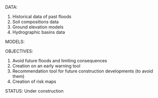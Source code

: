 DATA:

1) Historical data of past floods
2) Soil compositions data
3) Ground elevation models 
4) Hydrographic basins data

MODELS:


OBJECTIVES: 
1) Avoid future floods and limiting consequences
2) Creation on an early warning tool
3) Recommendation tool for future construction developments (to avoid them)
4) Creation of risk maps 

STATUS: Under construction

